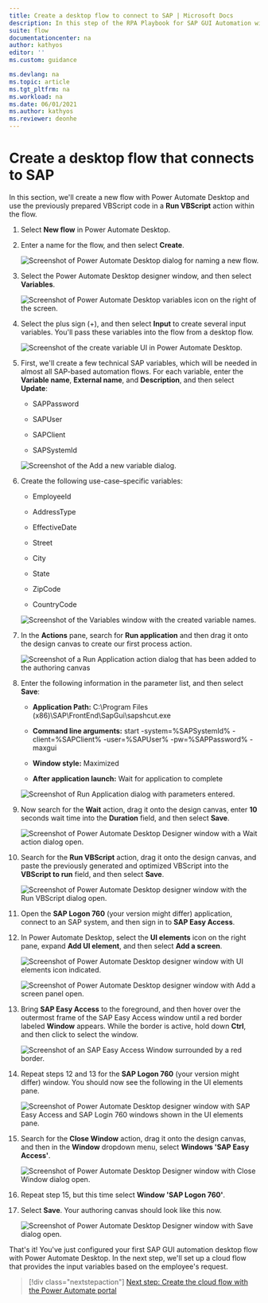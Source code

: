 ```yaml
---
title: Create a desktop flow to connect to SAP | Microsoft Docs
description: In this step of the RPA Playbook for SAP GUI Automation with Power Automate tutorial, we'll create a new flow in Power Automate Desktop and use the previously prepared VBScript code in a Run VBScript action within our process.
suite: flow
documentationcenter: na
author: kathyos
editor: ''
ms.custom: guidance

ms.devlang: na
ms.topic: article
ms.tgt_pltfrm: na
ms.workload: na
ms.date: 06/01/2021
ms.author: kathyos
ms.reviewer: deonhe
---
```


# Create a desktop flow that connects to SAP

In this section, we'll create a new flow with Power Automate Desktop and use the previously prepared VBScript code in a **Run VBScript** action within the flow.

1. Select **New flow** in Power Automate Desktop.

2. Enter a name for the flow, and then select **Create**.

   ![Screenshot of Power Automate Desktop dialog for naming a new flow.](media/naming-new-flow.png)

3. Select the Power Automate Desktop designer window, and then select **Variables**.

   ![Screenshot of Power Automate Desktop variables icon on the right of the screen.](media/power-automate-desktop-variables-icon.png)

4. Select the plus sign (+), and then select **Input** to create several input variables. You'll pass these variables into the flow from a desktop flow.

   ![Screenshot of the create variable UI in Power Automate Desktop.](media/create-variable-UI.png)

5. First, we'll create a few technical SAP variables, which will be needed in almost all SAP-based automation flows. For each variable, enter the **Variable name**, **External name**, and **Description**, and then select **Update**:

   -   SAPPassword

   -   SAPUser

   -   SAPClient

   -   SAPSystemId

   ![Screenshot of the Add a new variable dialog.](media/add-new-variable.png)

6. Create the following use-case–specific variables:

    -   EmployeeId

    -   AddressType

    -   EffectiveDate

    -   Street

    -   City

    -   State

    -   ZipCode

    -   CountryCode

   ![Screenshot of the Variables window with the created variable names.](media/variables-window-with-created-variable-names.png)

7. In the **Actions** pane, search for **Run application** and then drag it onto the design canvas to create our first process action.

   ![Screenshot of a Run Application action dialog that has been added to the authoring canvas](media/run-application-action.png)

8. Enter the following information in the parameter list, and then select **Save**:

    - **Application Path:** C:\Program Files (x86)\SAP\FrontEnd\SapGui\sapshcut.exe

    -   **Command line arguments:** start -system=%SAPSystemId% -client=%SAPClient% -user=%SAPUser% -pw=%SAPPassword% -maxgui

    -   **Window style:** Maximized

    - **After application launch:** Wait for application to complete

   ![Screenshot of Run Application dialog with parameters entered.](media/run-application-dialog-with-parameters-entered.png)

9. Now search for the **Wait** action, drag it onto the design canvas, enter **10** seconds wait time into the **Duration** field, and then select **Save**.

   ![Screenshot of Power Automate Desktop Designer window with a Wait action dialog open.](media/power-automate-desktop-designer-with-wait-action.png)

10. Search for the **Run VBScript** action, drag it onto the design canvas, and paste the previously generated and optimized VBScript into the **VBScript to run** field, and then select **Save**.

    ![Screenshot of Power Automate Desktop designer window with the Run VBScript dialog open.](media/power-automate-desktop-designer-with-run-vbscript.png)

11. Open the **SAP Logon 760** (your version might differ) application, connect to an SAP system, and then sign in to **SAP Easy Access**.

12. In Power Automate Desktop, select the **UI elements** icon on the right pane, expand **Add UI element**, and then select **Add a screen**.

    ![Screenshot of Power Automate Desktop designer window with UI elements icon indicated.](media/power-automate-desktop-designer-with-UI-elements-icon.png)

    ![Screenshot of Power Automate Desktop designer window with Add a screen panel open.](media/power-automate-desktop-designer-with-add-screen-panel.png)

13. Bring **SAP Easy Access** to the foreground, and then hover over the outermost frame of the SAP Easy Access window until a red border labeled **Window** appears. While the border is active, hold down **Ctrl**, and then click to select the window.

    ![Screenshot of an SAP Easy Access Window surrounded by a red border.](media/SAP-easy-access-window.png)

14. Repeat steps 12 and 13 for the **SAP Logon 760** (your version might differ) window. You should now see the following in the UI elements pane.

    ![Screenshot of Power Automate Desktop designer window with SAP Easy Access and SAP Login 760 windows shown in the UI elements pane.](media/power-automate-desktop-designer-window-with-SAP-easy-access-and-SAP-login-760-windows.png)

15. Search for the **Close Window** action, drag it onto the design canvas, and then in the **Window** dropdown menu, select **Windows 'SAP Easy Access'**.

    ![Screenshot of Power Automate Desktop Designer window with Close Window dialog open.](media/power-automate-desktop-designer-window-with-close-window.png)

16. Repeat step 15, but this time select **Window 'SAP Logon 760'**.

17. Select **Save**. Your authoring canvas should look like this now.

    ![Screenshot of Power Automate Desktop Designer window with Save dialog open.](media/power-automate-desktop-designer-window-with-save.png)

That's it! You've just configured your first SAP GUI automation desktop flow with Power Automate Desktop. In the next step, we'll set up a cloud flow that provides the input variables based on the employee's request.

> [!div class="nextstepaction"]
> [Next step: Create the cloud flow with the Power Automate portal](creating-cloud-flow-to-launch-desktop-flow.md)
